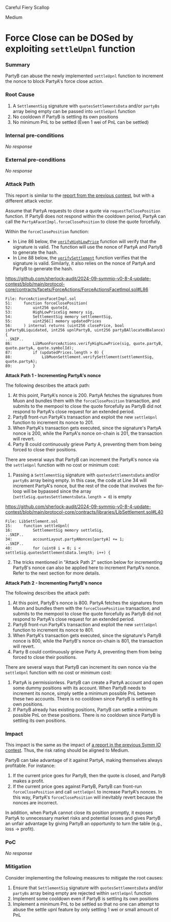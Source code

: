 Careful Fiery Scallop

Medium

# Force Close can be DOSed by exploiting `settleUpnl` function

### Summary

PartyB can abuse the newly implemented `settleUpnl` function to increment the nonce to block PartyA's force close action.

### Root Cause

1. A `SettlementSig` signature with `quotesSettlementsData` and/or `partyBs` array being empty can be passed into `settleUpnl` function
2. No cooldown if PartyB is settling its own positions
3. No minimum PnL to be settled (Even 1 wei of PnL can be settled)

### Internal pre-conditions

_No response_

### External pre-conditions

_No response_

### Attack Path

This report is similar to the [report from the previous contest](https://github.com/sherlock-audit/2023-08-symmetrical-judging/issues/41), but with a different attack vector.

Assume that PartyA requests to close a quote via `requestToClosePosition` function. If PartyB does not respond within the cooldown period, PartyA can call the `PartyAFacetImpl.forceClosePosition` to close the quote forcefully.

Within the `forceClosePosition` function:

- In Line 86 below, the [`verifyHighLowPrice`](https://github.com/sherlock-audit/2024-09-symmio-v0-8-4-update-contest/blob/main/protocol-core/contracts/libraries/muon/LibMuonForceActions.sol#L12) function will verify that the signature is valid. The function will use the nonce of PartyA and PartyB to generate the hash. 
- In Line 88 below, the [`verifySettlement`](https://github.com/sherlock-audit/2024-09-symmio-v0-8-4-update-contest/blob/main/protocol-core/contracts/libraries/muon/LibMuonSettlement.sol#L12) function verifies that the signature is valid. Similarly, it also relies on the nonce of PartyA and PartyB to generate the hash. 

https://github.com/sherlock-audit/2024-09-symmio-v0-8-4-update-contest/blob/main/protocol-core/contracts/facets/ForceActions/ForceActionsFacetImpl.sol#L86

```solidity
File: ForceActionsFacetImpl.sol
51: 	function forceClosePosition(
52: 		uint256 quoteId,
53: 		HighLowPriceSig memory sig,
54: 		SettlementSig memory settlementSig,
55: 		uint256[] memory updatedPrices
56: 	) internal returns (uint256 closePrice, bool isPartyBLiquidated, int256 upnlPartyB, uint256 partyBAllocatedBalance) {
..SNIP..
86: 		LibMuonForceActions.verifyHighLowPrice(sig, quote.partyB, quote.partyA, quote.symbolId);
87: 		if (updatedPrices.length > 0) {
88: 			LibMuonSettlement.verifySettlement(settlementSig, quote.partyA);
89: 		}
```

**Attack Path 1 - Incrementing PartyA's nonce**

The following describes the attack path:

1. At this point, PartyA's nonce is 200. PartyA fetches the signatures from Muon and bundles them with the `forceClosePosition` transaction, and submits to the mempool to close the quote forcefully as PartyB did not respond to PartyA's close request for an extended period.
2. PartyB front-run PartyA's transaction and exploit the new `settleUpnl` function to increment its nonce to 201.
3. When PartyA's transaction gets executed, since the signature's PartyA nonce is 200, while the PartyA's nonce on-chain is 201, the transaction will revert.
4. Party B could continuously grieve Party A, preventing them from being forced to close their positions.

There are several ways that PartyB can increment the PartyA's nonce via the `settleUpnl` function with no cost or minimum cost:

1. Passing a `SettlementSig` signature with `quotesSettlementsData` and/or `partyBs` array being empty. In this case, the code at Line 34 will increment PartyA's nonce, but the rest of the code that involves the for-loop will be bypassed since the array (`settleSig.quotesSettlementsData.length = 0`) is empty 

https://github.com/sherlock-audit/2024-09-symmio-v0-8-4-update-contest/blob/main/protocol-core/contracts/libraries/LibSettlement.sol#L40

```solidity
File: LibSettlement.sol
15: 	function settleUpnl(
16: 		SettlementSig memory settleSig,
..SNIP..
34: 		accountLayout.partyANonces[partyA] += 1;
..SNIP..
40: 		for (uint8 i = 0; i < settleSig.quotesSettlementsData.length; i++) {
```

2. The tricks mentioned in "Attack Path 2" section below for incrementing PartyB's nonce can also be applied here to increment PartyA's nonce. Refer to the next section for more details.

**Attack Path 2 - Incrementing PartyB's nonce**

The following describes the attack path:

1. At this point, PartyB's nonce is 800. PartyA fetches the signatures from Muon and bundles them with the `forceClosePosition` transaction, and submits to the mempool to close the quote forcefully as PartyB did not respond to PartyA's close request for an extended period.
2. PartyB front-run PartyA's transaction and exploit the new `settleUpnl` function to increment its nonce to 801.
3. When PartyA's transaction gets executed, since the signature's PartyB nonce is 800, while the PartyB's nonce on-chain is 801, the transaction will revert.
4. Party B could continuously grieve Party A, preventing them from being forced to close their positions.

There are several ways that PartyB can increment its own nonce via the `settleUpnl` function with no cost or minimum cost:

1. PartyA is permissionless. PartyB can create a PartyA account and open some dummy positions with its account. When PartyB needs to increment its nonce, simply settle a minimum possible PnL between these two accounts. There is no cooldown since PartyB is settling its own positions.
2. If PartyB already has existing positions, PartyB can settle a minimum possible PnL on these positions. There is no cooldown since PartyB is settling its own positions.

### Impact

This impact is the same as the impact of [a report in the previous Symm IO contest](https://github.com/sherlock-audit/2023-08-symmetrical-judging/issues/41). Thus, the risk rating should be aligned to Medium.

PartyB can take advantage of it against PartyA, making themselves always profitable. For instance:

1. If the current price goes for PartyB, then the quote is closed, and PartyB makes a profit.
2. If the current price goes against PartyB, PartyB can front-run `forceClosePosition` and call `settleUpnl` to increase PartyA's nonces. In this way, PartyA's `forceClosePosition` will inevitably revert because the nonces are incorrect.

In addition, when PartyA cannot close its position promptly, it exposes PartyA to unnecessary market risks and potential losses and gives PartyB an unfair advantage by giving PartyB an opportunity to turn the table (e.g., loss -> profit).

### PoC

_No response_

### Mitigation

Consider implementing the following measures to mitigate the root causes:

1. Ensure that `SettlementSig` signature with `quotesSettlementsData` and/or `partyBs` array being empty are rejected within `settleUpnl` function
2. Implement some cooldown even if PartyB is settling its own positions
3. Implement a minimum PnL to be settled so that no one can attempt to abuse the settle upnl feature by only settling 1 wei or small amount of PnL